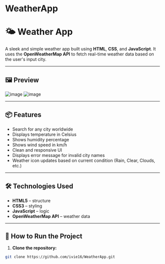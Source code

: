 # WeatherApp

# 🌤️ Weather App

A sleek and simple weather app built using **HTML**, **CSS**, and **JavaScript**. It uses the **OpenWeatherMap API** to fetch real-time weather data based on the user's input city.

---

## 🖼️ Preview

![image](https://github.com/user-attachments/assets/81b7e6fc-3370-44a7-b1ae-decd0ae09284)
![image](https://github.com/user-attachments/assets/ef74fff6-8ed0-4cec-8fc9-9d08aad2100f)



---

## 📦 Features

-  Search for any city worldwide
-  Displays temperature in Celsius
-  Shows humidity percentage
-  Shows wind speed in km/h
-  Clean and responsive UI
-  Displays error message for invalid city names
-  Weather icon updates based on current condition (Rain, Clear, Clouds, etc.)

---

## 🛠️ Technologies Used

- **HTML5** – structure
- **CSS3** – styling
- **JavaScript** – logic
- **OpenWeatherMap API** – weather data

---

## 🚀 How to Run the Project

1. **Clone the repository:**

```bash
git clone https://github.com/ivie16/WeatherApp.git
